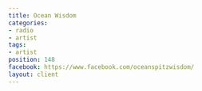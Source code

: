 ```yaml
---
title: Ocean Wisdom
categories:
- radio
- artist
tags:
- artist
position: 148
facebook: https://www.facebook.com/oceanspitzwisdom/
layout: client
---
```


